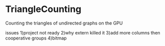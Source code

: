 # TriangleCounting
Counting the triangles of undirected graphs on the GPU



issues
1)project not ready
2)why extern killed it
3)add more columns then cooperative groups
4)bitmap

